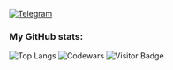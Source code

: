 
[![Telegram](https://img.shields.io/badge/telegram-%230077B5.svg?style=for-the-badge&logo=telegram&logoColor=white)](https://t.me/replicantDuke)

### My GitHub stats:
 ![Top Langs](https://github-readme-stats.vercel.app/api/top-langs/?username=chemyl&hide=TeX&layout=compact&theme=calm_pink)
 ![Codewars](https://github.r2v.ch/codewars?user=chemyl&hide_clan=true&top_languages=true&hide_position=true)
 ![Visitor Badge](https://visitor-badge.laobi.icu/badge?page_id=chemyl.chemyl)

